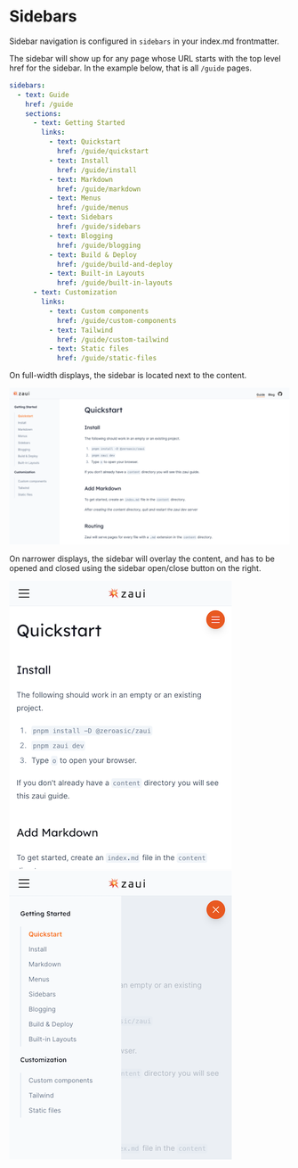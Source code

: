 # Sidebars

Sidebar navigation is configured in `sidebars` in your index.md frontmatter.

The sidebar will show up for any page whose URL starts with the top level href for the sidebar. In the example below, that is all `/guide` pages.


```yaml
sidebars:
  - text: Guide
    href: /guide
    sections:
      - text: Getting Started
        links:
          - text: Quickstart
            href: /guide/quickstart
          - text: Install
            href: /guide/install
          - text: Markdown
            href: /guide/markdown
          - text: Menus
            href: /guide/menus
          - text: Sidebars
            href: /guide/sidebars
          - text: Blogging
            href: /guide/blogging
          - text: Build & Deploy
            href: /guide/build-and-deploy
          - text: Built-in Layouts
            href: /guide/built-in-layouts
      - text: Customization
        links:
          - text: Custom components
            href: /guide/custom-components
          - text: Tailwind
            href: /guide/custom-tailwind
          - text: Static files
            href: /guide/static-files
```

On full-width displays, the sidebar is located next to the content.

![screenshot with a wide-screen sidebar](images/sidebar-wide.png)

On narrower displays, the sidebar will overlay the content, and has to be opened and closed using the sidebar open/close button on the right.

![screenshot with a narrow-screen sidebar, content shown](images/sidebar-narrow-show.png)
![screenshot with a narrow-screen sidebar, content hidden](images/sidebar-narrow-hide.png)

